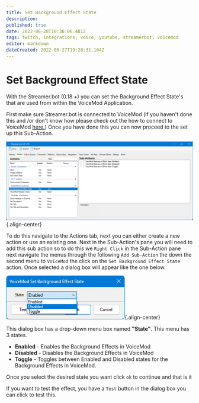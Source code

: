 ```yaml
---
title: Set Background Effect State
description: 
published: true
date: 2022-06-28T10:36:06.481Z
tags: twitch, integrations, voice, youtube, streamerbot, voicemod
editor: markdown
dateCreated: 2022-06-27T19:28:31.104Z
---
```


# Set Background Effect State
With the Streamer.bot (0.18 +) you can set the Background Effect State's that are used from within the VoiceMod Application.

First make sure Streamer.bot is connected to VoiceMod (if you haven't done this and /or don't know how please check out the how to connect to VoiceMod [here.](/en/Integrations/VoiceMod))
Once you have done this you can now proceed to the set up this Sub-Action.

![set-background-effect-state-complete.png](/voicemod/set-background-effect-state-complete.png){.align-center}

To do this navigate to the Actions tab, next you can either create a new action or use an existing one.
Next in the Sub-Action's pane you will need to add this sub action so to do this we `Right Click` in the Sub-Action pane next navigate the menus through the following `Add Sub-Action` the down the second menu to `VoiceMod` the click on the `Set Background Effect State` action. Once selected a dialog box will appear like the one below.

![set-background-effect- state- dbox.png](/voicemod/set-background-effect-state-dbox.png){.align-center}

This dialog box has a drop-down menu box named **"State"**. This menu has 3 states. 

- **Enabled** - Enables the Background Effects in VoiceMod
- **Disabled** - Disables the Background Effects in VoiceMod
- **Toggle** - Toggles between Enabled and Disabled states for the Background Effects in VoiceMod.

Once you select the desired state you want click `ok` to continue and that is it 

If you want to test the effect, you have a `Test` button in the dialog box you can click to test this.

